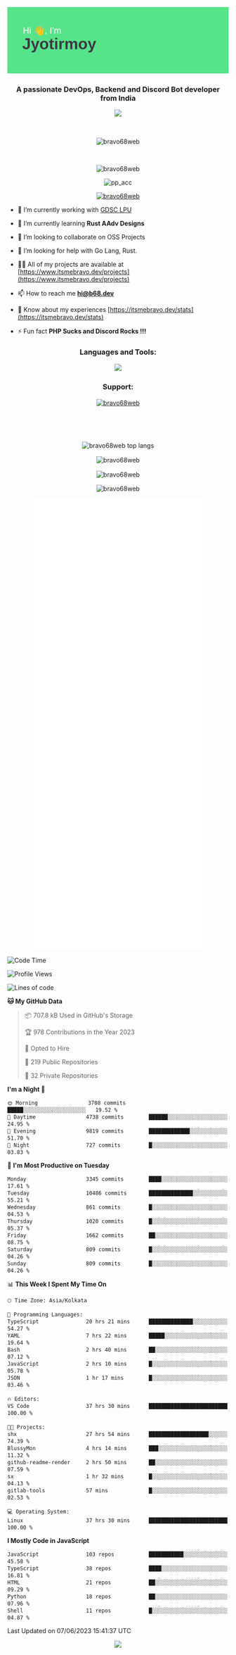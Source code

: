 <p align="center"><img src="header.png"></p>
<h3 align="center">A passionate DevOps, Backend and Discord Bot developer from India</h3>

<p align="center"><a href="https://discord.com/users/457039372009865226"><img src="https://lanyard-profile-readme.vercel.app/api/457039372009865226"></a></p>
                           
<br>
<p align="center"> <img src="https://komarev.com/ghpvc/?username=bravo68web&label=Profile%20views&color=0e75b6&style=flat" alt="bravo68web" /> </p>
<br>


<p align="center"><img src="https://github-profile-trophy.vercel.app/?username=bravo68web&theme=discord&column=3&row=2" alt="bravo68web" /> </p>
<p align="center"><img src="https://osu-embed.b68dev.xyz/pp_acc" alt="pp_acc" /> </p>

<p align="center"> <a href="https://twitter.com/bravo68web" target="blank"><img src="https://img.shields.io/twitter/follow/bravo68web?logo=twitter&style=for-the-badge" alt="bravo68web" /></a> </p>

- 🔭 I’m currently working with [GDSC LPU](https://gdsclpu.live/)

- 🌱 I’m currently learning **Rust AAdv Designs**

- 👯 I’m looking to collaborate on OSS Projects

- 🤝 I’m looking for help with Go Lang, Rust.

- 👨‍💻 All of my projects are available at [https://www.itsmebravo.dev/projects](https://www.itsmebravo.dev/projects)

<!-- - 💬 Ask me about **DF Techs** -->

- 📫 How to reach me **hi@b68.dev**

- 📄 Know about my experiences [https://itsmebravo.dev/stats](https://itsmebravo.dev/stats)

- ⚡ Fun fact **PHP Sucks and Discord Rocks !!!**

<h3 align="center">Languages and Tools:</h3>
<p align="center"> 
<img src="https://skillicons.dev/icons?i=aws,bash,c,cs,cpp,cloudflare,css,dart,devto,discord,bots,docker,electron,ember,emotion,express,fastapi,figma,firebase,flask,gcp,git,github,githubactions,go,gitlab,graphql,heroku,html,ai,ipfs,js,jest,linux,md,mastodon,mongodb,neovim,netlify,nextjs,nginx,nodejs,postgres,postman,powershell,py,react,redis,regex,replit,rocket,rust,sqlite,mysql,stackoverflow,styledcomponents,supabase,sentry,solidity,svg,tailwind,tauri,twitter,ts,unity,v,vercel,vim,vite,wasm,webpack,workers&perline=8&theme=dark" />
</p>

<h3 align="center">Support:</h3>
<p align="center"><a href="https://www.buymeacoffee.com/bravo68web"> <img align="center" src="https://cdn.buymeacoffee.com/buttons/v2/default-yellow.png" height="50" width="210" alt="bravo68web" /></a></p><br><br>
<br>

<p align="center"> <img align="center" src="https://github-readme-stats-sync.vercel.app/api/top-langs?username=bravo68web&count_private=true&show_icons=true&theme=radical&border_radius=10&&langs_count=10&layout=compact" alt="bravo68web top langs" /></p>

<p align="center"> <img align="center" src="https://github-readme-stats-sync.vercel.app/api?username=bravo68web&count_private=true&show_icons=true&theme=radical&border_radius=10" alt="bravo68web" /></p>

<p align="center"> <img align="center" src="https://github-readme-streak-stats.herokuapp.com?user=bravo68web&theme=dracula&hide_border=true" alt="bravo68web" /></p>

<p align="center"> <img align="center" src="https://github-readme-stats-sync.vercel.app/api/wakatime?username=bravo68web&count_private=true&show_icons=true&theme=aura_dark&border_radius=10&&langs_count=10&layout=compact&range=last_7_days" alt="bravo68web" /></p>

<p align="center"><img src="https://raw.githubusercontent.com/BRAVO68WEB/BRAVO68WEB/master/github-metrics.svg"></p>

<!--START_SECTION:waka-->
![Code Time](http://img.shields.io/badge/Code%20Time-4%2C841%20hrs%203%20mins-blue)

![Profile Views](http://img.shields.io/badge/Profile%20Views-57-blue)

![Lines of code](https://img.shields.io/badge/From%20Hello%20World%20I%27ve%20Written-58.1%20million%20lines%20of%20code-blue)

**🐱 My GitHub Data** 

> 📦 707.8 kB Used in GitHub's Storage 
 > 
> 🏆 978 Contributions in the Year 2023
 > 
> 💼 Opted to Hire
 > 
> 📜 219 Public Repositories 
 > 
> 🔑 32 Private Repositories 
 > 
**I'm a Night 🦉** 

```text
🌞 Morning                3708 commits        █████░░░░░░░░░░░░░░░░░░░░   19.52 % 
🌆 Daytime                4738 commits        ██████░░░░░░░░░░░░░░░░░░░   24.95 % 
🌃 Evening                9819 commits        █████████████░░░░░░░░░░░░   51.70 % 
🌙 Night                  727 commits         █░░░░░░░░░░░░░░░░░░░░░░░░   03.83 % 
```
📅 **I'm Most Productive on Tuesday** 

```text
Monday                   3345 commits        ████░░░░░░░░░░░░░░░░░░░░░   17.61 % 
Tuesday                  10486 commits       ██████████████░░░░░░░░░░░   55.21 % 
Wednesday                861 commits         █░░░░░░░░░░░░░░░░░░░░░░░░   04.53 % 
Thursday                 1020 commits        █░░░░░░░░░░░░░░░░░░░░░░░░   05.37 % 
Friday                   1662 commits        ██░░░░░░░░░░░░░░░░░░░░░░░   08.75 % 
Saturday                 809 commits         █░░░░░░░░░░░░░░░░░░░░░░░░   04.26 % 
Sunday                   809 commits         █░░░░░░░░░░░░░░░░░░░░░░░░   04.26 % 
```


📊 **This Week I Spent My Time On** 

```text
🕑︎ Time Zone: Asia/Kolkata

💬 Programming Languages: 
TypeScript               20 hrs 21 mins      ██████████████░░░░░░░░░░░   54.27 % 
YAML                     7 hrs 22 mins       █████░░░░░░░░░░░░░░░░░░░░   19.64 % 
Bash                     2 hrs 40 mins       ██░░░░░░░░░░░░░░░░░░░░░░░   07.12 % 
JavaScript               2 hrs 10 mins       █░░░░░░░░░░░░░░░░░░░░░░░░   05.78 % 
JSON                     1 hr 17 mins        █░░░░░░░░░░░░░░░░░░░░░░░░   03.46 % 

🔥 Editors: 
VS Code                  37 hrs 30 mins      █████████████████████████   100.00 % 

🐱‍💻 Projects: 
shx                      27 hrs 54 mins      ███████████████████░░░░░░   74.39 % 
BlussyMon                4 hrs 14 mins       ███░░░░░░░░░░░░░░░░░░░░░░   11.32 % 
github-readme-render     2 hrs 50 mins       ██░░░░░░░░░░░░░░░░░░░░░░░   07.59 % 
sx                       1 hr 32 mins        █░░░░░░░░░░░░░░░░░░░░░░░░   04.13 % 
gitlab-tools             57 mins             █░░░░░░░░░░░░░░░░░░░░░░░░   02.53 % 

💻 Operating System: 
Linux                    37 hrs 30 mins      █████████████████████████   100.00 % 
```

**I Mostly Code in JavaScript** 

```text
JavaScript               103 repos           ███████████░░░░░░░░░░░░░░   45.58 % 
TypeScript               38 repos            ████░░░░░░░░░░░░░░░░░░░░░   16.81 % 
HTML                     21 repos            ██░░░░░░░░░░░░░░░░░░░░░░░   09.29 % 
Python                   18 repos            ██░░░░░░░░░░░░░░░░░░░░░░░   07.96 % 
Shell                    11 repos            █░░░░░░░░░░░░░░░░░░░░░░░░   04.87 % 
```




 Last Updated on 07/06/2023 15:41:37 UTC
<!--END_SECTION:waka-->

<p align="center"><img src="https://bravo68web.me/images/header_.png"></p>


